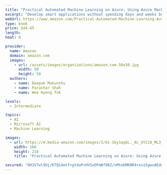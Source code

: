```yaml
---
title: "Practical Automated Machine Learning on Azure: Using Azure Machine Learning to Quickly Build AI Solutions"
excerpt: "Develop smart applications without spending days and weeks building machine-learning models. With this practical book, you’ll learn how to apply Automated Machine Learning, a process that uses machine learning to help people build machine learning models. Deepak Mukunthu, Parashar Shah, and Wee Hyong Tok provide a mix of technical depth, hands-on examples, and case studies that show how customers are solving real-world problems with this technology."
webUrl: https://www.amazon.com/Practical-Automated-Machine-Learning-Azure/dp/149205559X/
type: book
price: $44.65
length: 
heat: 0

provider:
  name: Amazon
  domain: amazon.com
  images:
    - url: /assets/images/organizations/amazon.com-50x50.jpg
      width: 50
      height: 50
  authors:
    - name: Deepak Mukunthu
    - name: Parashar Shah
    - name: Wee Hyong Tok

levels:
  - Intermediate

topics:
  - AI
  - Microsoft AI
  - Machine Learning

images:
  - url: https://m.media-amazon.com/images/I/81-SGy1qqGL._AC_UY218_ML3_.jpg
    width: 166
    height: 218
    title: "Practical Automated Machine Learning on Azure: Using Azure Machine Learning to Quickly Build AI Solutions"

secured: "OH1V7wl9Uj/KTQi4etf+gtdaP+HVSxDFmNf88Z/xMtobMK0R4+xssSgwuAEdo4pY8IE17vbS1uojs8tHBYly+n13Sg7Ghy0GZt8BSge2T+xGZ7/nPGBdApndd7msTXKb/3h/npWIWCDHEIuAqmXVaAlcs3nIAkxMWUqbNmyT4ODxey//3KlFuaMV5CVN/FERHVyv0SWbpqq5sCwTkP/HBWBVW0qYZs+DulDfJvkRYmmZabc37tzFGh0e3SJI2+kW7/yuZI2chY/XIram4r2KmA==;kQvw+Pp9eFQ/xTEUej3xtg=="
---
```


